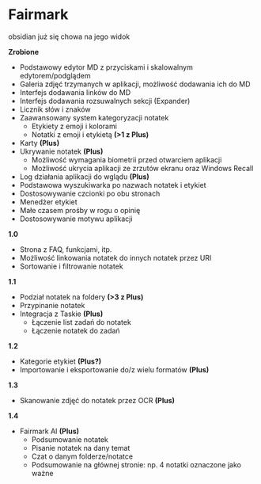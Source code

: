 # Fairmark
obsidian już się chowa na jego widok

**Zrobione**
- Podstawowy edytor MD z przyciskami i skalowalnym edytorem/podglądem
- Galeria zdjęć trzymanych w aplikacji, możliwość dodawania ich do MD
- Interfejs dodawania linków do MD
- Interfejs dodawania rozsuwalnych sekcji (Expander)
- Licznik słów i znaków
- Zaawansowany system kategoryzacji notatek
  - Etykiety z emoji i kolorami
  - Notatki z emoji i etykietą **(\>1 z Plus)**
- Karty **(Plus)**
- Ukrywanie notatek **(Plus)**
  - Możliwość wymagania biometrii przed otwarciem aplikacji
  - Możliwość ukrycia aplikacji ze zrzutów ekranu oraz Windows Recall
- Log działania aplikacji do wglądu **(Plus)**
- Podstawowa wyszukiwarka po nazwach notatek i etykiet
- Dostosowywanie czcionki po obu stronach
- Menedżer etykiet
- Małe czasem prośby w rogu o opinię
- Dostosowywanie motywu aplikacji

**1.0**

- Strona z FAQ, funkcjami, itp.
- Możliwość linkowania notatek do innych notatek przez URI
- Sortowanie i filtrowanie notatek

**1.1**

- Podział notatek na foldery **(\>3 z Plus)**
- Przypinanie notatek
- Integracja z Taskie **(Plus)**
  - Łączenie list zadań do notatek
  - Łączenie notatek do zadań

**1.2**

- Kategorie etykiet **(Plus?)**
- Importowanie i eksportowanie do/z wielu formatów **(Plus)**

**1.3**

- Skanowanie zdjęć do notatek przez OCR **(Plus)**

**1.4**

- Fairmark AI **(Plus)**
  - Podsumowanie notatek
  - Pisanie notatek na dany temat
  - Czat o danym folderze/notatce
  - Podsumowanie na głównej stronie: np. 4 notatki oznaczone jako ważne
